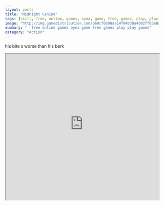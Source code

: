 ```yaml
---
layout: posts
title: "Midnight Canine"
tags: [skill, free, online, games, oyna, game, free, games, play, play, games]
image: "http://img.gamedistribution.com/b69cf0808aa14f04b38a4d82ff03e8ad.jpg"
summary: "  free online games oyna game free games play play games"
category: "Action"
---
```


his bite s worse than his bark

<iframe width="100%" height="480px;" src="http://flash.gamedistribution.com?game=b69cf0808aa14f04b38a4d82ff03e8ad"></iframe>